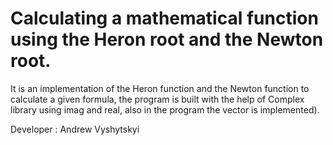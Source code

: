 # Calculating a mathematical function using the Heron root and the Newton root.

It is an implementation of the Heron function and the Newton function to calculate a given formula, the program is built with the help of Complex library using imag and real, also in the program the vector is implemented).

Developer : Andrew Vyshytskyi

